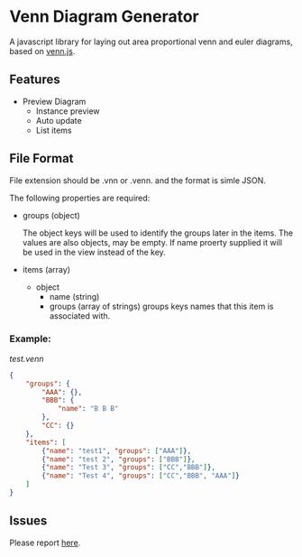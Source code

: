 # Venn Diagram Generator

A javascript library for laying out area proportional venn and euler diagrams, based on [venn.js](https://github.com/benfred/venn.js).

## Features

* Preview Diagram
  * Instance preview
  * Auto update
  * List items

## File Format

File extension should be .vnn or .venn. and the format is simle JSON.

The following properties are required:
* groups (object)

  The object keys will be used to identify the groups later in the items.
  The values are also objects, may be empty.
  If name proerty supplied it will be used in the view instead of the key.

* items (array)
  * object
    * name (string)
    * groups (array of strings) groups keys names that this item is associated with.

### Example:

*test.venn*
```JSON
{
    "groups": {
        "AAA": {},
        "BBB": {
            "name": "B B B"
        },
        "CC": {}
    },
    "items": [ 
        {"name": "test1", "groups": ["AAA"]},
        {"name": "test 2", "groups": ["BBB"]},
        {"name": "Test 3", "groups": ["CC","BBB"]},
        {"name": "Test 4", "groups": ["CC","BBB", "AAA"]}
    ]
}
```

## Issues

Please report [here](https://github.com/tan-tan-kanarek/vscode-venn/issues).